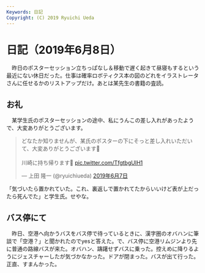 ```yaml
---
Keywords: 日記
Copyright: (C) 2019 Ryuichi Ueda
---
```


# 日記（2019年6月8日）

　昨日のポスターセッション立ちっぱなし＆移動で遅く起きて昼寝もするという最近にない休日だった。仕事は確率ロボティクス本の図のどれをイラストレータさんに任せるかのリストアップだけ。あとは某先生の書籍の査読。

## お礼

　某学生氏のポスターセッションの途中、私にうんこの差し入れがあったようで、大変ありがとうございます。

<blockquote class="twitter-tweet" data-lang="ja"><p lang="ja" dir="ltr">どなたか知りませんが、某氏のポスターの下にそっと差し入れいただいて、大変ありがとうございます💩<br><br>川崎に持ち帰ります💩 <a href="https://t.co/TfgtbgUIH1">pic.twitter.com/TfgtbgUIH1</a></p>&mdash; 上田 隆一 (@ryuichiueda) <a href="https://twitter.com/ryuichiueda/status/1136912596391489537?ref_src=twsrc%5Etfw">2019年6月7日</a></blockquote>
<script async src="https://platform.twitter.com/widgets.js" charset="utf-8"></script>


「気づいたら置かれていた。これ、裏返しで置かれてたからいいけど表が上だったら死んでた」と学生氏。せやな。

## バス停にて

　昨日、空港へ向かうバスをバス停で待っているときに、漢字圏のオバハンに筆談で「空港？」と聞かれたのでyesと答えた。で、バス停に空港リムジンより先に普通の路線バスが来た。オバハン、躊躇せずバスに乗った。控えめに降りるようにジェスチャーしたが気づかなかった。ドアが閉まった。バスが出て行った。正直、すまんかった。

